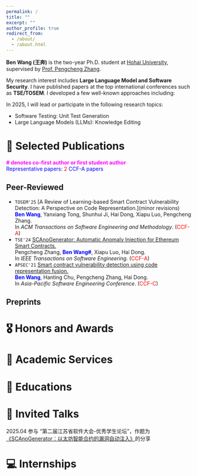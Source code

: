 ```yaml
---
permalink: /
title: ""
excerpt: ""
author_profile: true
redirect_from: 
  - /about/
  - /about.html
---
```


<span class='anchor' id='about-me'></span>

**Ben Wang (王奔)** is the two-year Ph.D. student at [Hohai University](https://en.hhu.edu.cn/), supervised by [Prof. Pengcheng Zhang](https://cies.hhu.edu.cn/2024/0521/c21523a280135/page.htm). 

My research interest includes **Large Language Model and Software Security**. I have published papers at the top international conferences such as **TSE/TOSEM**. I developed a few well-known approaches including:

In 2025, I will lead or participate in the following research topics:
- Software Testing: Unit Test Generation
- Large Language Models (LLMs): Knowledge Editing


# 📝 Selected Publications
<!-- **\# denotes co-first author or first student author** -->
<span style="color:#ff00fc">**\# denotes co-first author or first student author**</span>  
<span style="color:blue">Representative papers:</span> <span style="color:red">2</span> <span style="color:blue">CCF-A papers</span>

<!-- <div class='paper-box'><div class='paper-box-image'><div><div class="badge">CVPR 2016</div><img src='images/500x300.png' alt="sym" width="100%"></div></div>
<div class='paper-box-text' markdown="1">

[Deep Residual Learning for Image Recognition](https://openaccess.thecvf.com/content_cvpr_2016/papers/He_Deep_Residual_Learning_CVPR_2016_paper.pdf)

**Kaiming He**, Xiangyu Zhang, Shaoqing Ren, Jian Sun

[**Project**](https://scholar.google.com/citations?view_op=view_citation&hl=zh-CN&user=DhtAFkwAAAAJ&citation_for_view=DhtAFkwAAAAJ:ALROH1vI_8AC) <strong><span class='show_paper_citations' data='DhtAFkwAAAAJ:ALROH1vI_8AC'></span></strong>
- Lorem ipsum dolor sit amet, consectetur adipiscing elit. Vivamus ornare aliquet ipsum, ac tempus justo dapibus sit amet. 
</div>
</div> -->

## Peer-Reviewed
- ``TOSEM'25`` [A Review of Learning-based Smart Contract Vulnerability Detection: A Perspective on Code Representation.](minor revisions)<br>
  <span style="color: blue;">**Ben Wang**</span>, Yanxiang Tong, Shunhui Ji, Hai Dong, Xiapu Luo, Pengcheng Zhang.<br>
  In *ACM Transactions on Software Engineering and Methodology*. (<span style="color:red">CCF-A</span>)
- ``TSE'24`` [SCAnoGenerator: Automatic Anomaly Injection for Ethereum Smart Contracts.](https://titan.csit.rmit.edu.au/~e13322/hai_dong/papers/TSE_SCAnoGenerator.pdf)<br>
  Pengcheng Zhang, <span style="color: blue;">**Ben Wang\#**</span>, Xiapu Luo, Hai Dong.<br>
  In *IEEE Transactions on Software Engineering*. (<span style="color:red">CCF-A</span>)
- ``APSEC'21`` [Smart contract vulnerability detection using code representation fusion.](https://titan.csit.rmit.edu.au/~e13322/hai_dong/papers/APSEC_2021.pdf)<br>
  <span style="color: blue;">**Ben Wang**</span>, Hanting Chu, Pengcheng Zhang, Hai Dong.<br>
  In *Asia-Pacific Software Engineering Conference*. (<span style="color:red">CCF-C</span>)
<!-- - [Automatic Commit Range Identification of Untagged Version](https://ieeexplore.ieee.org/abstract/document/10967335), Yan Zhu, Lingfeng Bao, Chengjie Chen, Lexiao Zhang, <span style="color: blue;">**Xin Yin**</span>, Chao Ni, **APSEC 2024, CCF-C** -->
<!-- - [FVA: Assessing Function-Level Vulnerability by Integrating Flow-Sensitive Structure and Code Statement Semantic](https://ieeexplore.ieee.org/abstract/document/10174072), Chao Ni, Liyu Shen, Wei Wang, Xiang Chen, <span style="color: blue;">**Xin Yin**</span>, Lexiao Zhang, **ICPC 2023, CCF-B** -->
<!-- - [Spatio-temporal aware knowledge graph embedding for recommender systems](https://ieeexplore.ieee.org/abstract/document/10070740), Liu Yang, <span style="color: blue;">**Xin Yin\#**</span>, Jun Long, Tingxuan Chen, Jie Zhao, Wenti Huang, **ISPA 2022, CCF-C** -->

## Preprints


# 🎖 Honors and Awards


# 💬 Academic Services


# 📖 Educations


# 💬 Invited Talks
2025.04 参与 “第二届江苏省软件大会-优秀学生论坛”，作题为[《SCAnoGenerator：以太坊智能合约的漏洞自动注入》](https://github.com/shawnwbts/shawnwbts.github.io/blob/main/images/e8b0ad59a5f26ae322e122aaec7c0d5.jpg)的分享

# 💻 Internships

